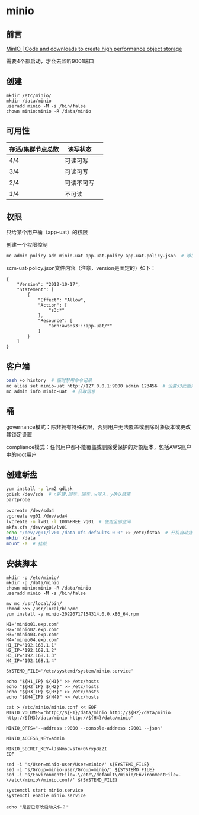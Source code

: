# minio

## 前言

[MinIO | Code and downloads to create high performance object storage](https://min.io/download#/linux)

需要4个都启动，才会去监听9001端口

## 创建

```shell
mkdir /etc/minio/
mkdir /data/minio
useradd minio -M -s /bin/false
chown minio:minio -R /data/minio
```

## 可用性

| 存活/集群节点总数 | 读写状态   |      |
| ----------------- | ---------- | ---- |
| 4/4               | 可读可写   |      |
| 3/4               | 可读可写   |      |
| 2/4               | 可读不可写 |      |
| 1/4               | 不可读     |      |

## 权限

只给某个用户桶（app-uat）的权限

创建一个权限控制

```bash
mc admin policy add minio-uat app-uat-policy app-uat-policy.json  # 添加一个名为app-uat-policy的权限控制，json文件内容如下
```

scm-uat-policy.json文件内容（注意，version是固定的）如下：

```
{
    "Version": "2012-10-17",
    "Statement": [
        {
            "Effect": "Allow",
            "Action": [
                "s3:*"
            ],
            "Resource": [
                "arn:aws:s3:::app-uat/*"
            ]
        }
    ]
}
```

## 客户端

```bash
bash +o history  # 临时禁用命令记录
mc alias set minio-uat http://127.0.0.1:9000 admin 123456  # 设置s3此服务名字为minio-uat。注意，应使用api端口9000，而非console端口9001
mc admin info minio-uat  # 获取信息
```

## 桶

governance模式：除非拥有特殊权限，否则用户无法覆盖或删除对象版本或更改其锁定设置

compliance模式：任何用户都不能覆盖或删除受保护的对象版本，包括AWS账户中的root用户

## 创建新盘

```bash
yum install -y lvm2 gdisk
gdisk /dev/sda  # n新建,回车，回车，w写入，y确认结束
partprobe

pvcreate /dev/sda4
vgcreate vg01 /dev/sda4
lvcreate -n lv01 -l 100%FREE vg01  # 使用全部空间
mkfs.xfs /dev/vg01/lv01
echo "/dev/vg01/lv01 /data xfs defaults 0 0" >> /etc/fstab  # 开机自动挂载
mkdir /data
mount -a  # 挂载
```

## 安装脚本

```shell
mkdir -p /etc/minio/
mkdir -p /data/minio
chown minio:minio -R /data/minio
useradd minio -M -s /bin/false

mv mc /usr/local/bin/
chmod 555 /usr/local/bin/mc
yum install -y minio-20220717154314.0.0.x86_64.rpm

H1='minio01.exp.com'
H2='minio02.exp.com'
H3='minio03.exp.com'
H4='minio04.exp.com'
H1_IP='192.168.1.1'
H2_IP='192.168.1.2'
H3_IP='192.168.1.3'
H4_IP='192.168.1.4'

SYSTEMD_FILE='/etc/systemd/system/minio.service'

echo "${H1_IP} ${H1}" >> /etc/hosts
echo "${H2_IP} ${H2}" >> /etc/hosts
echo "${H3_IP} ${H3}" >> /etc/hosts
echo "${H4_IP} ${H4}" >> /etc/hosts

cat > /etc/minio/minio.conf << EOF
MINIO_VOLUMES="http://${H1}/data/minio http://${H2}/data/minio http://${H3}/data/minio http://${H4}/data/minio"

MINIO_OPTS="--address :9000 --console-address :9001 --json"

MINIO_ACCESS_KEY=admin

MINIO_SECRET_KEY=lJsNmoJvsTn+0NrxpBzZI
EOF

sed -i 's/User=minio-user/User=minio/' ${SYSTEMD_FILE}
sed -i 's/Group=minio-user/Group=minio/' ${SYSTEMD_FILE}
sed -i 's/EnvironmentFile=-\/etc\/default\/minio/EnvironmentFile=-\/etc\/minio\/minio.conf/' ${SYSTEMD_FILE}

systemctl start minio.service
systemctl enable minio.service

echo "是否已修改启动文件？"
```

